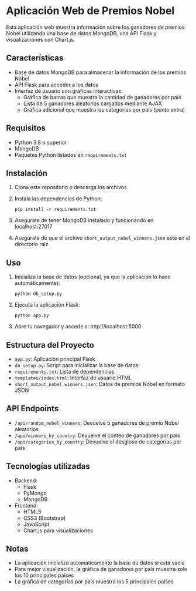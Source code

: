 # Aplicación Web de Premios Nobel

Esta aplicación web muestra información sobre los ganadores de premios Nobel utilizando una base de datos MongoDB, una API Flask y visualizaciones con Chart.js.

## Características

- Base de datos MongoDB para almacenar la información de los premios Nobel
- API Flask para acceder a los datos
- Interfaz de usuario con gráficas interactivas:
  - Gráfica de barras que muestra la cantidad de ganadores por país
  - Lista de 5 ganadores aleatorios cargados mediante AJAX
  - Gráfica adicional que muestra las categorías por país (punto extra)

## Requisitos

- Python 3.8 o superior
- MongoDB
- Paquetes Python listados en `requirements.txt`

## Instalación

1. Clona este repositorio o descarga los archivos

2. Instala las dependencias de Python:
   ```
   pip install -r requirements.txt
   ```

3. Asegúrate de tener MongoDB instalado y funcionando en localhost:27017

4. Asegúrate de que el archivo `short_output_nobel_winners.json` esté en el directorio raíz

## Uso

1. Inicializa la base de datos (opcional, ya que la aplicación lo hace automáticamente):
   ```
   python db_setup.py
   ```

2. Ejecuta la aplicación Flask:
   ```
   python app.py
   ```

3. Abre tu navegador y accede a: http://localhost:5000

## Estructura del Proyecto

- `app.py`: Aplicación principal Flask
- `db_setup.py`: Script para inicializar la base de datos
- `requirements.txt`: Lista de dependencias
- `templates/index.html`: Interfaz de usuario HTML
- `short_output_nobel_winners.json`: Datos de premios Nobel en formato JSON

## API Endpoints

- `/api/random_nobel_winners`: Devuelve 5 ganadores de premio Nobel aleatorios
- `/api/winners_by_country`: Devuelve el conteo de ganadores por país
- `/api/categories_by_country`: Devuelve el desglose de categorías por país

## Tecnologías utilizadas

- Backend:
  - Flask
  - PyMongo
  - MongoDB
- Frontend:
  - HTML5
  - CSS3 (Bootstrap)
  - JavaScript
  - Chart.js para visualizaciones

## Notas

- La aplicación inicializa automáticamente la base de datos si está vacía
- Para mejor visualización, la gráfica de ganadores por país muestra solo los 10 principales países
- La gráfica de categorías por país muestra los 5 principales países
